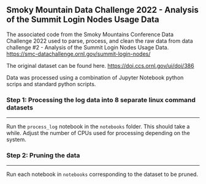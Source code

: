 ## Smoky Mountain Data Challenge 2022 - Analysis of the Summit Login Nodes Usage Data

The associated code from the Smoky Mountains Conference Data Challenge 2022 used to parse, process, and clean the raw data from data challenge #2 - Analysis of the Summit Login Nodes Usage Data. https://smc-datachallenge.ornl.gov/summit-login-nodes/

The original dataset can be found here. https://doi.ccs.ornl.gov/ui/doi/386

Data was processed using a combination of Jupyter Notebook python scrips and standard python scripts. 

### Step 1: Processing the log data into 8 separate linux command datasets
- - -
Run the `process_log` notebook in the `notebooks` folder. This should take a while. Adjust the number of CPUs used for processing depending on the system.

### Step 2: Pruning the data
- - -
Run each notebook in `notebooks` corresponding to the dataset to be pruned.
